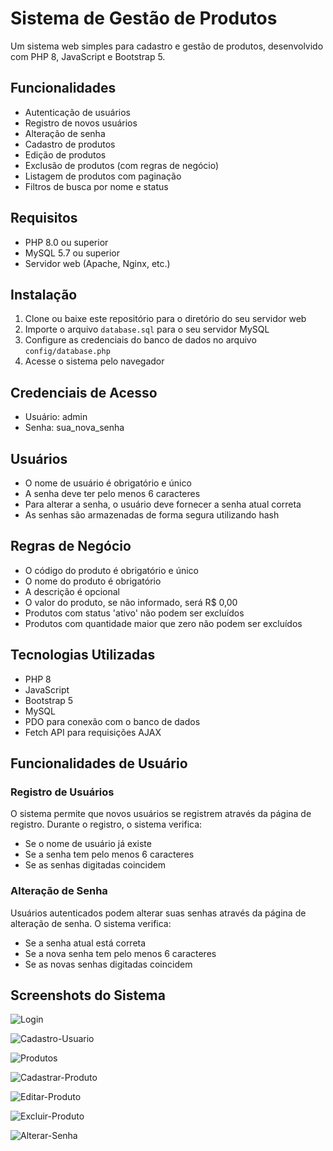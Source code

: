 # Sistema de Gestão de Produtos

Um sistema web simples para cadastro e gestão de produtos, desenvolvido com PHP 8, JavaScript e Bootstrap 5.

## Funcionalidades

- Autenticação de usuários
- Registro de novos usuários
- Alteração de senha
- Cadastro de produtos
- Edição de produtos
- Exclusão de produtos (com regras de negócio)
- Listagem de produtos com paginação
- Filtros de busca por nome e status

## Requisitos

- PHP 8.0 ou superior
- MySQL 5.7 ou superior
- Servidor web (Apache, Nginx, etc.)

## Instalação

1. Clone ou baixe este repositório para o diretório do seu servidor web
2. Importe o arquivo `database.sql` para o seu servidor MySQL
3. Configure as credenciais do banco de dados no arquivo `config/database.php`
4. Acesse o sistema pelo navegador
   
## Credenciais de Acesso

- Usuário: admin
- Senha: sua_nova_senha

## Usuários

- O nome de usuário é obrigatório e único
- A senha deve ter pelo menos 6 caracteres
- Para alterar a senha, o usuário deve fornecer a senha atual correta
- As senhas são armazenadas de forma segura utilizando hash

## Regras de Negócio

- O código do produto é obrigatório e único
- O nome do produto é obrigatório
- A descrição é opcional
- O valor do produto, se não informado, será R$ 0,00
- Produtos com status 'ativo' não podem ser excluídos
- Produtos com quantidade maior que zero não podem ser excluídos

## Tecnologias Utilizadas

- PHP 8
- JavaScript
- Bootstrap 5
- MySQL
- PDO para conexão com o banco de dados
- Fetch API para requisições AJAX

## Funcionalidades de Usuário

### Registro de Usuários

O sistema permite que novos usuários se registrem através da página de registro. Durante o registro, o sistema verifica:

- Se o nome de usuário já existe
- Se a senha tem pelo menos 6 caracteres
- Se as senhas digitadas coincidem

### Alteração de Senha

Usuários autenticados podem alterar suas senhas através da página de alteração de senha. O sistema verifica:

- Se a senha atual está correta
- Se a nova senha tem pelo menos 6 caracteres
- Se as novas senhas digitadas coincidem

## Screenshots do Sistema

![Login](https://github.com/user-attachments/assets/a0632d3a-fe9c-4df4-90b8-1e3e54de6dde)

![Cadastro-Usuario](https://github.com/user-attachments/assets/9ee89318-09c9-4a4c-8b8b-becbdc6abfb6)

![Produtos](https://github.com/user-attachments/assets/1cbf118f-6085-405e-b583-112cfaeec587)

![Cadastrar-Produto](https://github.com/user-attachments/assets/10557a7e-e4ca-4576-82f9-c5a6d75bcb86)

![Editar-Produto](https://github.com/user-attachments/assets/d7ffadae-14b3-4496-9c53-33f113b73cb8)

![Excluir-Produto](https://github.com/user-attachments/assets/4003868f-0ebb-442e-aace-01fb5235afc9)

![Alterar-Senha](https://github.com/user-attachments/assets/3ec9bb78-e460-4718-b058-8f62662f6b65)
